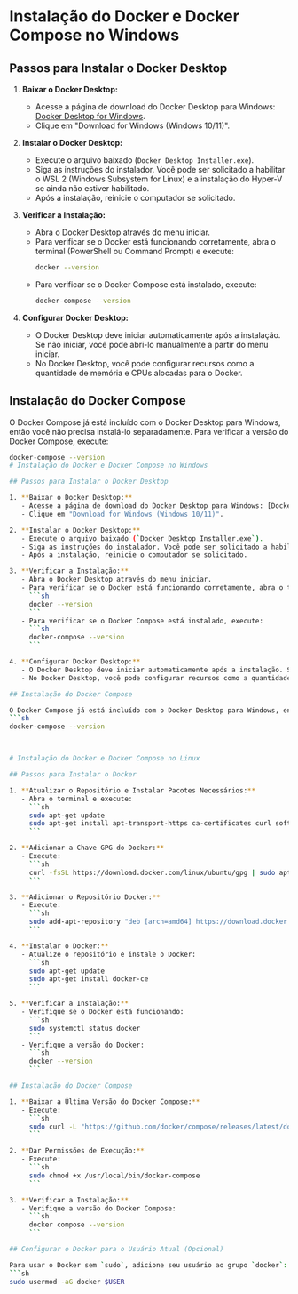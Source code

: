 # Instalação do Docker e Docker Compose no Windows

## Passos para Instalar o Docker Desktop

1. **Baixar o Docker Desktop:**
   - Acesse a página de download do Docker Desktop para Windows: [Docker Desktop for Windows](https://www.docker.com/products/docker-desktop/).
   - Clique em "Download for Windows (Windows 10/11)".

2. **Instalar o Docker Desktop:**
   - Execute o arquivo baixado (`Docker Desktop Installer.exe`).
   - Siga as instruções do instalador. Você pode ser solicitado a habilitar o WSL 2 (Windows Subsystem for Linux) e a instalação do Hyper-V se ainda não estiver habilitado.
   - Após a instalação, reinicie o computador se solicitado.

3. **Verificar a Instalação:**
   - Abra o Docker Desktop através do menu iniciar.
   - Para verificar se o Docker está funcionando corretamente, abra o terminal (PowerShell ou Command Prompt) e execute:
     ```sh
     docker --version
     ```
   - Para verificar se o Docker Compose está instalado, execute:
     ```sh
     docker-compose --version
     ```

4. **Configurar Docker Desktop:**
   - O Docker Desktop deve iniciar automaticamente após a instalação. Se não iniciar, você pode abri-lo manualmente a partir do menu iniciar.
   - No Docker Desktop, você pode configurar recursos como a quantidade de memória e CPUs alocadas para o Docker.

## Instalação do Docker Compose

O Docker Compose já está incluído com o Docker Desktop para Windows, então você não precisa instalá-lo separadamente. Para verificar a versão do Docker Compose, execute:
```sh
docker-compose --version
# Instalação do Docker e Docker Compose no Windows

## Passos para Instalar o Docker Desktop

1. **Baixar o Docker Desktop:**
   - Acesse a página de download do Docker Desktop para Windows: [Docker Desktop for Windows](https://www.docker.com/products/docker-desktop/).
   - Clique em "Download for Windows (Windows 10/11)".

2. **Instalar o Docker Desktop:**
   - Execute o arquivo baixado (`Docker Desktop Installer.exe`).
   - Siga as instruções do instalador. Você pode ser solicitado a habilitar o WSL 2 (Windows Subsystem for Linux) e a instalação do Hyper-V se ainda não estiver habilitado.
   - Após a instalação, reinicie o computador se solicitado.

3. **Verificar a Instalação:**
   - Abra o Docker Desktop através do menu iniciar.
   - Para verificar se o Docker está funcionando corretamente, abra o terminal (PowerShell ou Command Prompt) e execute:
     ```sh
     docker --version
     ```
   - Para verificar se o Docker Compose está instalado, execute:
     ```sh
     docker-compose --version
     ```

4. **Configurar Docker Desktop:**
   - O Docker Desktop deve iniciar automaticamente após a instalação. Se não iniciar, você pode abri-lo manualmente a partir do menu iniciar.
   - No Docker Desktop, você pode configurar recursos como a quantidade de memória e CPUs alocadas para o Docker.

## Instalação do Docker Compose

O Docker Compose já está incluído com o Docker Desktop para Windows, então você não precisa instalá-lo separadamente. Para verificar a versão do Docker Compose, execute:
```sh
docker-compose --version



# Instalação do Docker e Docker Compose no Linux

## Passos para Instalar o Docker

1. **Atualizar o Repositório e Instalar Pacotes Necessários:**
   - Abra o terminal e execute:
     ```sh
     sudo apt-get update
     sudo apt-get install apt-transport-https ca-certificates curl software-properties-common
     ```

2. **Adicionar a Chave GPG do Docker:**
   - Execute:
     ```sh
     curl -fsSL https://download.docker.com/linux/ubuntu/gpg | sudo apt-key add -
     ```

3. **Adicionar o Repositório Docker:**
   - Execute:
     ```sh
     sudo add-apt-repository "deb [arch=amd64] https://download.docker.com/linux/ubuntu $(lsb_release -cs) stable"
     ```

4. **Instalar o Docker:**
   - Atualize o repositório e instale o Docker:
     ```sh
     sudo apt-get update
     sudo apt-get install docker-ce
     ```

5. **Verificar a Instalação:**
   - Verifique se o Docker está funcionando:
     ```sh
     sudo systemctl status docker
     ```
   - Verifique a versão do Docker:
     ```sh
     docker --version
     ```

## Instalação do Docker Compose

1. **Baixar a Última Versão do Docker Compose:**
   - Execute:
     ```sh
     sudo curl -L "https://github.com/docker/compose/releases/latest/download/docker-compose-$(uname -s)-$(uname -m)" -o /usr/local/bin/docker-compose
     ```

2. **Dar Permissões de Execução:**
   - Execute:
     ```sh
     sudo chmod +x /usr/local/bin/docker-compose
     ```

3. **Verificar a Instalação:**
   - Verifique a versão do Docker Compose:
     ```sh
     docker compose --version
     ```

## Configurar o Docker para o Usuário Atual (Opcional)

Para usar o Docker sem `sudo`, adicione seu usuário ao grupo `docker`:
```sh
sudo usermod -aG docker $USER

